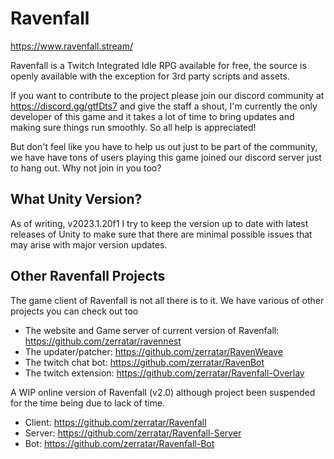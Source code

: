 # Ravenfall

https://www.ravenfall.stream/

Ravenfall is a Twitch Integrated Idle RPG available for free, the source is openly available with the exception for 3rd party scripts and assets.

If you want to contribute to the project please join our discord community at https://discord.gg/gtfDts7 and give the staff a shout, I'm currently the only developer of this game and it takes a lot of time to bring updates and making sure things run smoothly. So all help is appreciated!

But don't feel like you have to help us out just to be part of the community, we have have tons of users playing this game joined our discord server just to hang out. Why not join in you too?

## What Unity Version?
As of writing, v2023.1.20f1
I try to keep the version up to date with latest releases of Unity to make sure that there are minimal possible issues that may arise with major version updates.


## Other Ravenfall Projects
The game client of Ravenfall is not all there is to it. We have various of other projects you can check out too

* The website and Game server of current version of Ravenfall: https://github.com/zerratar/ravennest
* The updater/patcher: https://github.com/zerratar/RavenWeave
* The twitch chat bot: https://github.com/zerratar/RavenBot
* The twitch extension: https://github.com/zerratar/Ravenfall-Overlay

A WIP online version of Ravenfall (v2.0) although project been suspended for the time being due to lack of time.

* Client: https://github.com/zerratar/Ravenfall
* Server: https://github.com/zerratar/Ravenfall-Server
* Bot: https://github.com/zerratar/Ravenfall-Bot